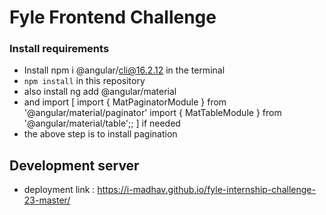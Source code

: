 # Fyle Frontend Challenge

### Install requirements
* Install npm i @angular/cli@16.2.12 in the terminal
* `npm install` in this repository 
* also install ng add @angular/material
* and import [
    import { MatPaginatorModule } from '@angular/material/paginator'
import { MatTableModule } from '@angular/material/table';;
] if needed 
* the above step is to install pagination 

## Development server
* deployment link : https://i-madhav.github.io/fyle-internship-challenge-23-master/
